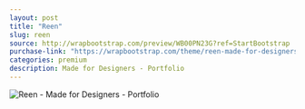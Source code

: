 ```yaml
---
layout: post
title: "Reen"
slug: reen
source: http://wrapbootstrap.com/preview/WB00PN23G?ref=StartBootstrap
purchase-link: "https://wrapbootstrap.com/theme/reen-made-for-designers-portfolio-WB00PN23G?ref=StartBootstrap"
categories: premium
description: Made for Designers - Portfolio
---
```


<img src="/assets/img/premium/reen.jpg" class="img-responsive" alt="Reen - Made for Designers - Portfolio">